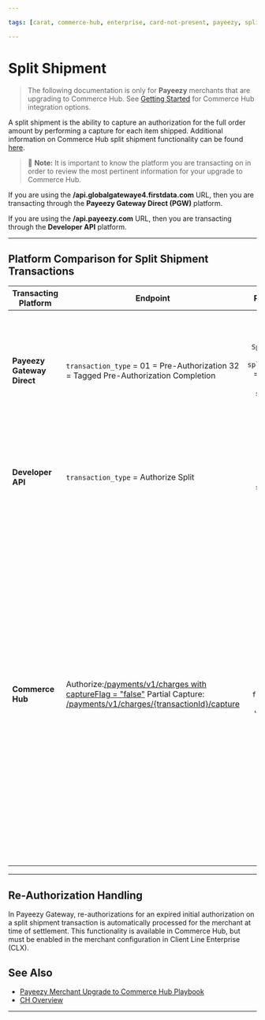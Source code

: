 ```yaml
---

tags: [carat, commerce-hub, enterprise, card-not-present, payeezy, split-shipment]

---
```


# Split Shipment

<!-- theme: danger -->
> The following documentation is only for **Payeezy** merchants that are upgrading to Commerce Hub. See [Getting Started](?path=docs/Getting-Started/Getting-Started-General.md) for Commerce Hub integration options.

A split shipment is the ability to capture an authorization for the full order amount by performing a capture for each item shipped. Additional information on Commerce Hub split shipment functionality can be found [here](?path=docs/Resources/Guides/Split-Shipment.md).

> :memo: **Note:** It is important to know the platform you are transacting on in order to review the most pertinent information for your upgrade to Commerce Hub.

If you are using the **/api.globalgatewaye4.firstdata.com** URL, then you are transacting through the **Payeezy Gateway Direct (PGW)** platform.

If you are using the **/api.payeezy.com** URL, then you are transacting through the **Developer API** platform.

---

## Platform Comparison for Split Shipment Transactions

| Transacting Platform | Endpoint | Required Elements | Notes|
| -------- | ------------- | :--------------: |----------|
|**Payeezy Gateway Direct** | `transaction_type` = 01 = Pre-Authorization 32 = Tagged Pre-Authorization Completion  | XML: `SplitShipmentNumber` OR JSON: `split_shipment_number` = xx/yy where: xx = number of the shipment and yy = total shipments| If yy is not known, then yy = total number of items in order. If 01/01 value sent, Compass would reject the transaction. |
|**Developer API** | `transaction_type` =  Authorize Split | `split_shipment` = xx/yy where: xx = number of the shipment and yy = total shipments| If yy is not known, then yy = 99. If 01/01 value sent, Compass would reject the transaction. |
|**Commerce Hub** | Authorize:[/payments/v1/charges with captureFlag = "false"](?path=docs/Resources/API-Documents/Payments/Charges.md) Partial Capture: [/payments/v1/charges/{transactionId}/capture](?path=docs/Resources/API-Documents/Payments/Capture.md)   |   splitShipment { `totalCount`:5, `sequenceno`:4, `finalShipment`:false} within 'transactionDetails' object| `totalCount` can be set in pre-authorization transaction or first capture.     `totalCount` valid values are '02-99'. `totalCount` can be updated in subsequent captures, but count must include all captures sent in the series, regardless of voids or refunds of captures.  This means that the count cannot reduce below the number of transactions that have already been completed.|

---

## Re-Authorization Handling

In Payeezy Gateway, re-authorizations for an expired initial authorization on a split shipment transaction is automatically processed for the merchant at time of settlement.  This functionality is available in Commerce Hub, but must be enabled in the merchant configuration in Client Line Enterprise (CLX).

## See Also

- [Payeezy Merchant Upgrade to Commerce Hub Playbook](?path=docs/Resources/Guides/Payeezy/PayeezyUpgradetoCHGuideLandingPage.md)
- [CH Overview](?path=docs/Getting-Started/Getting-Started-General.md)

---

